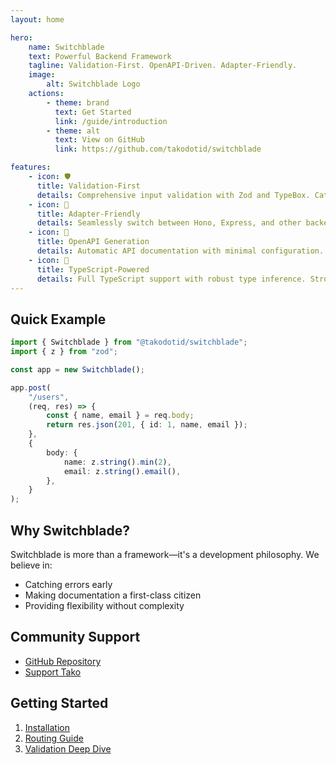 ```yaml
---
layout: home

hero:
    name: Switchblade
    text: Powerful Backend Framework
    tagline: Validation-First. OpenAPI-Driven. Adapter-Friendly.
    image:
        alt: Switchblade Logo
    actions:
        - theme: brand
          text: Get Started
          link: /guide/introduction
        - theme: alt
          text: View on GitHub
          link: https://github.com/takodotid/switchblade

features:
    - icon: 🛡️
      title: Validation-First
      details: Comprehensive input validation with Zod and TypeBox. Catch errors early and ensure data integrity.
    - icon: 🔀
      title: Adapter-Friendly
      details: Seamlessly switch between Hono, Express, and other backends. Flexible architecture for any project.
    - icon: 📄
      title: OpenAPI Generation
      details: Automatic API documentation with minimal configuration. Keep your docs always in sync.
    - icon: 🚀
      title: TypeScript-Powered
      details: Full TypeScript support with robust type inference. Strongly typed APIs out of the box.
---
```


## Quick Example

```typescript
import { Switchblade } from "@takodotid/switchblade";
import { z } from "zod";

const app = new Switchblade();

app.post(
    "/users",
    (req, res) => {
        const { name, email } = req.body;
        return res.json(201, { id: 1, name, email });
    },
    {
        body: {
            name: z.string().min(2),
            email: z.string().email(),
        },
    }
);
```

## Why Switchblade?

Switchblade is more than a framework—it's a development philosophy. We believe in:

- Catching errors early
- Making documentation a first-class citizen
- Providing flexibility without complexity

## Community Support

- [GitHub Repository](https://github.com/takodotid/switchblade)
- [Support Tako](https://tako.id/tako)

## Getting Started

1. [Installation](/guide/installation)
2. [Routing Guide](/guide/routing)
3. [Validation Deep Dive](/guide/validation)
